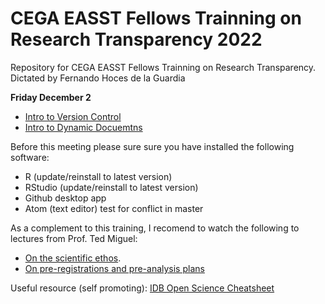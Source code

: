 # CEGA EASST Fellows Trainning on Research Transparency 2022
Repository for CEGA EASST Fellows Trainning on Research Transparency.   
Dictated by Fernando Hoces de la Guardia


**Friday December 2**
- [Intro to Version Control](https://github.com/BITSS/CEGA2022/blob/main/slides_git.pdf)
- [Intro to Dynamic Docuemtns](https://github.com/BITSS/CEGA2022/blob/main/slides_dd.pdf)



Before this meeting please sure sure you have installed the following software:
 -  R (update/reinstall to latest version)
 -  RStudio  (update/reinstall to latest version)
 -  Github desktop app
 -  Atom (text editor) test for conflict in master

As a complement to this training, I recomend to watch the following to lectures from Prof. Ted Miguel: 
 - [On the scientific ethos](https://www.youtube.com/watch?v=rDy2dEuMpJE). 
 - [On pre-registrations and pre-analysis plans](https://www.youtube.com/watch?v=XeGH5Hzdl_c)   

Useful resource (self promoting): [IDB Open Science Cheatsheet](http://idbdocs.iadb.org/wsdocs/getdocument.aspx?docnum=EZSHARE-1350314980-383)
